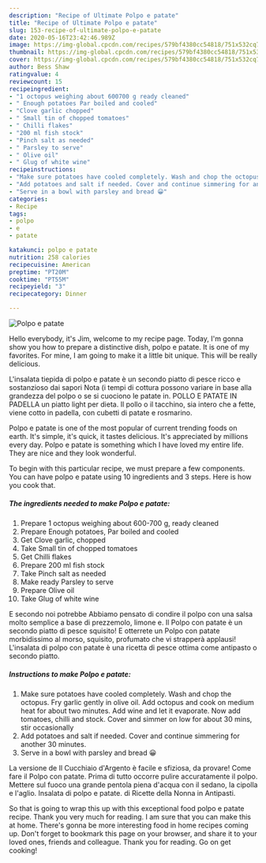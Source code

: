 ```yaml
---
description: "Recipe of Ultimate Polpo e patate"
title: "Recipe of Ultimate Polpo e patate"
slug: 153-recipe-of-ultimate-polpo-e-patate
date: 2020-05-16T23:42:46.989Z
image: https://img-global.cpcdn.com/recipes/579bf4380cc54818/751x532cq70/polpo-e-patate-recipe-main-photo.jpg
thumbnail: https://img-global.cpcdn.com/recipes/579bf4380cc54818/751x532cq70/polpo-e-patate-recipe-main-photo.jpg
cover: https://img-global.cpcdn.com/recipes/579bf4380cc54818/751x532cq70/polpo-e-patate-recipe-main-photo.jpg
author: Bess Shaw
ratingvalue: 4
reviewcount: 15
recipeingredient:
- "1 octopus weighing about 600700 g ready cleaned"
- " Enough potatoes Par boiled and cooled"
- "Clove garlic chopped"
- " Small tin of chopped tomatoes"
- " Chilli flakes"
- "200 ml fish stock"
- "Pinch salt as needed"
- " Parsley to serve"
- " Olive oil"
- " Glug of white wine"
recipeinstructions:
- "Make sure potatoes have cooled completely. Wash and chop the octopus. Fry garlic gently in olive oil. Add octopus and cook on medium heat for about two minutes. Add wine and let it evaporate. Now add tomatoes, chilli and stock. Cover and simmer on low for about 30 mins, stir occasionally"
- "Add potatoes and salt if needed. Cover and continue simmering for another 30 minutes."
- "Serve in a bowl with parsley and bread 😀"
categories:
- Recipe
tags:
- polpo
- e
- patate

katakunci: polpo e patate 
nutrition: 258 calories
recipecuisine: American
preptime: "PT20M"
cooktime: "PT55M"
recipeyield: "3"
recipecategory: Dinner

---
```



![Polpo e patate](https://img-global.cpcdn.com/recipes/579bf4380cc54818/751x532cq70/polpo-e-patate-recipe-main-photo.jpg)

Hello everybody, it's Jim, welcome to my recipe page. Today, I'm gonna show you how to prepare a distinctive dish, polpo e patate. It is one of my favorites. For mine, I am going to make it a little bit unique. This will be really delicious.

L&#39;insalata tiepida di polpo e patate è un secondo piatto di pesce ricco e sostanzioso dai sapori Nota (i tempi di cottura possono variare in base alla grandezza del polpo o se si cuociono le patate in. POLLO E PATATE IN PADELLA un piatto light per dieta. Il pollo o il tacchino, sia intero che a fette, viene cotto in padella, con cubetti di patate e rosmarino.

Polpo e patate is one of the most popular of current trending foods on earth. It's simple, it's quick, it tastes delicious. It's appreciated by millions every day. Polpo e patate is something which I have loved my entire life. They are nice and they look wonderful.


To begin with this particular recipe, we must prepare a few components. You can have polpo e patate using 10 ingredients and 3 steps. Here is how you cook that.

<!--inarticleads1-->

##### The ingredients needed to make Polpo e patate:

1. Prepare 1 octopus weighing about 600-700 g, ready cleaned
1. Prepare  Enough potatoes, Par boiled and cooled
1. Get Clove garlic, chopped
1. Take  Small tin of chopped tomatoes
1. Get  Chilli flakes
1. Prepare 200 ml fish stock
1. Take Pinch salt as needed
1. Make ready  Parsley to serve
1. Prepare  Olive oil
1. Take  Glug of white wine


E secondo noi potrebbe Abbiamo pensato di condire il polpo con una salsa molto semplice a base di prezzemolo, limone e. Il Polpo con patate è un secondo piatto di pesce squisito! E otterrete un Polpo con patate morbidissimo al morso, squisito, profumato che vi strapperà applausi! L&#39;insalata di polpo con patate è una ricetta di pesce ottima come antipasto o secondo piatto. 

<!--inarticleads2-->

##### Instructions to make Polpo e patate:

1. Make sure potatoes have cooled completely. Wash and chop the octopus. Fry garlic gently in olive oil. Add octopus and cook on medium heat for about two minutes. Add wine and let it evaporate. Now add tomatoes, chilli and stock. Cover and simmer on low for about 30 mins, stir occasionally
1. Add potatoes and salt if needed. Cover and continue simmering for another 30 minutes.
1. Serve in a bowl with parsley and bread 😀


La versione de Il Cucchiaio d&#39;Argento è facile e sfiziosa, da provare! Come fare il Polpo con patate. Prima di tutto occorre pulire accuratamente il polpo. Mettere sul fuoco una grande pentola piena d&#39;acqua con il sedano, la cipolla e l&#39;aglio. Insalata di polpo e patate. di Ricette della Nonna in Antipasti. 

So that is going to wrap this up with this exceptional food polpo e patate recipe. Thank you very much for reading. I am sure that you can make this at home. There's gonna be more interesting food in home recipes coming up. Don't forget to bookmark this page on your browser, and share it to your loved ones, friends and colleague. Thank you for reading. Go on get cooking!
